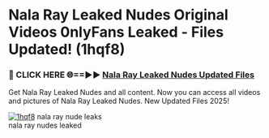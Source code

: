# Nala Ray Leaked Nudes Original Videos 0nlyFans Leaked - Files Updated! (1hqf8)

<h3>🔴 CLICK HERE 🌐==►► <a href="https://tinyurl.com/52m3yx9h" rel="nofollow">Nala Ray Leaked Nudes Updated Files</a></h3>

Get Nala Ray Leaked Nudes and all content. Now you can access all videos and pictures of Nala Ray Leaked Nudes. New Updated Files 2025!

[![1hqf8](https://i.imgur.com/TnHtlc8.gif)](https://tinyurl.com/52m3yx9h)
nala ray nude leaks<br>
nala ray nudes leaked